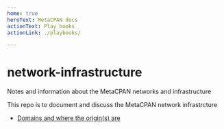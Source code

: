 ```yaml
---
home: true
heroText: MetaCPAN docs
actionText: Play books
actionLink: ./playbooks/

---
```


network-infrastructure
======================

Notes and information about the MetaCPAN networks and infrastructure

This repo is to document and discuss the MetaCPAN network infrastrcture

 * [Domains and where the origin(s) are](domains.md)
